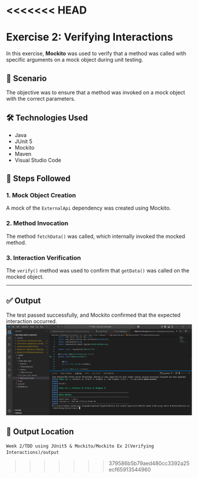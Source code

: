 
<<<<<<< HEAD
=======
# Exercise 2: Verifying Interactions

In this exercise, **Mockito** was used to verify that a method was called with specific arguments on a mock object during unit testing.

## 📌 Scenario  
The objective was to ensure that a method was invoked on a mock object with the correct parameters.

## 🛠 Technologies Used  
- Java  
- JUnit 5  
- Mockito  
- Maven  
- Visual Studio Code

## 🧪 Steps Followed

### 1. Mock Object Creation  
A mock of the `ExternalApi` dependency was created using Mockito.

### 2. Method Invocation  
The method `fetchData()` was called, which internally invoked the mocked method.

### 3. Interaction Verification  
The `verify()` method was used to confirm that `getData()` was called on the mocked object.

---


## ✅ Output

The test passed successfully, and Mockito confirmed that the expected interaction occurred.
![Mockito Interaction Output](https://github.com/Suhana-Samanta/Cognizant-Digital-Nurture-4.0-JavaFSE-SupersetID-6403192-/blob/main/Week%202/TDD%20using%20JUnit5%20%26%20Mockito/Mockito%20Ex%202(Verifying%20Interactions)/output/output.png?raw=true)


## 📁 Output Location

`Week 2/TDD using JUnit5 & Mockito/Mockito Ex 2(Verifying Interactions)/output`


>>>>>>> 379586b5b79aed480cc3392a25ecf65913544960
